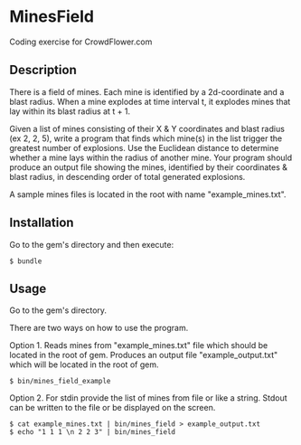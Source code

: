 # MinesField

Coding exercise for CrowdFlower.com

## Description

There is a field of mines. Each mine is identified by a 2d-coordinate and a blast radius. When a mine explodes at time interval t, it explodes mines that lay within its blast radius at t + 1.

Given a list of mines consisting of their X & Y coordinates and blast radius (ex 2, 2, 5), write a program that finds which mine(s) in the list trigger the greatest number of explosions. Use the Euclidean distance to determine whether a mine lays within the radius of another mine. Your program should produce an output file showing the mines, identified by their coordinates & blast radius, in descending order of total generated explosions.

A sample mines files is located in the root with name "example_mines.txt".

## Installation

Go to the gem's directory and then execute:

    $ bundle

## Usage

Go to the gem's directory.

There are two ways on how to use the program.

Option 1.
Reads mines from "example_mines.txt" file which should be located in the root of gem.
Produces an output file "example_output.txt" which will be located in the root of gem.

    $ bin/mines_field_example

Option 2.
For stdin provide the list of mines from file or like a string.
Stdout can be written to the file or be displayed on the screen.

    $ cat example_mines.txt | bin/mines_field > example_output.txt
    $ echo "1 1 1 \n 2 2 3" | bin/mines_field

